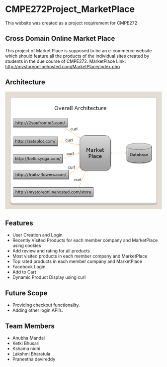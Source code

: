# CMPE272Project_MarketPlace
This website was created as a project requirement for CMPE272

## Cross Domain Online Market Place
This project of Market Place is supposed to be an e-commerce website which should feature all the products of the individual sites created by students in the due course of CMPE272.
MarketPlace Link: http://mystoreonlinehosted.com/MarketPlace/index.php

## Architecture
![Overall Architecture](./architecture.png)

## Features
* User Creation and Login
* Recently Visited Products for each member company and MarketPlace using cookies
* Add review and rating for all products
* Most visited products in each member company and MarketPlace
* Top rated products in each member company and MarketPlace
* Facebook Login
* Add to Cart
* Dynamic Product Display using curl

## Future Scope
* Providing checkout functionality.
* Adding other login API’s.

## Team Members
* Anubha Mandal
* Ketki Bhusari
* Kshama nidhi
* Lakshmi Bharatula
* Praneetha devireddy
